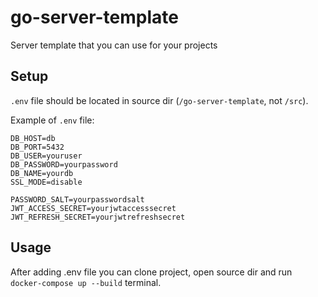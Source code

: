 # go-server-template
Server template that you can use for your projects

## Setup
`.env` file should be located in source dir (`/go-server-template`, not `/src`).

Example of `.env` file:
```env
DB_HOST=db
DB_PORT=5432
DB_USER=youruser
DB_PASSWORD=yourpassword
DB_NAME=yourdb
SSL_MODE=disable

PASSWORD_SALT=yourpasswordsalt
JWT_ACCESS_SECRET=yourjwtaccesssecret
JWT_REFRESH_SECRET=yourjwtrefreshsecret
```

## Usage
After adding .env file you can clone project, open source dir and run `docker-compose up --build` terminal.
